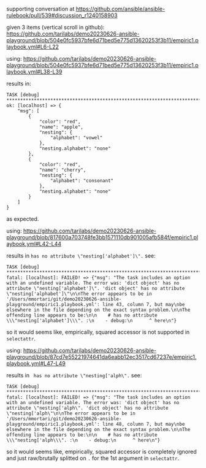 supporting conversation at https://github.com/ansible/ansible-rulebook/pull/539#discussion_r1240158903

given 3 items (vertical scroll in github):
https://github.com/tarilabs/demo20230626-ansible-playground/blob/504e0fc5937bfe6d71bed5e775d13620253f3b11/empiric1.playbook.yml#L6-L22

using:
https://github.com/tarilabs/demo20230626-ansible-playground/blob/504e0fc5937bfe6d71bed5e775d13620253f3b11/empiric1.playbook.yml#L38-L39

results in:
```
TASK [debug] **********************************************************************************************************************************************************************
ok: [localhost] => {
    "msg": [
        {
            "color": "red",
            "name": "apple",
            "nesting": {
                "alphabet": "vowel"
            },
            "nesting.alphabet": "none"
        },
        {
            "color": "red",
            "name": "cherry",
            "nesting": {
                "alphabet": "consonant"
            },
            "nesting.alphabet": "none"
        }
    ]
}
```

as expected.

using:
https://github.com/tarilabs/demo20230626-ansible-playground/blob/817600a703748fe3bb1571110db901005afb584f/empiric1.playbook.yml#L42-L44

results in `has no attribute \"nesting['alphabet']\".` see:
```
TASK [debug] **********************************************************************************************************************************************************************
fatal: [localhost]: FAILED! => {"msg": "The task includes an option with an undefined variable. The error was: 'dict object' has no attribute \"nesting['alphabet']\". 'dict object' has no attribute \"nesting['alphabet']\"\n\nThe error appears to be in '/Users/mmortari/git/demo20230626-ansible-playground/empiric1.playbook.yml': line 43, column 7, but may\nbe elsewhere in the file depending on the exact syntax problem.\n\nThe offending line appears to be:\n\n    # has no attribute \\\"nesting['alphabet']\\\". :\n    - debug:\n      ^ here\n"}
```

so it would seems like, empirically, squared accessor is not supported in `selectattr`.

using:
https://github.com/tarilabs/demo20230626-ansible-playground/blob/87cd7e55221974641da6eabb12ec3517cd67237e/empiric1.playbook.yml#L47-L49

results in ` has no attribute \"nesting['alph\".` see:
```
TASK [debug] **********************************************************************************************************************************************************************
fatal: [localhost]: FAILED! => {"msg": "The task includes an option with an undefined variable. The error was: 'dict object' has no attribute \"nesting['alph\". 'dict object' has no attribute \"nesting['alph\"\n\nThe error appears to be in '/Users/mmortari/git/demo20230626-ansible-playground/empiric1.playbook.yml': line 48, column 7, but may\nbe elsewhere in the file depending on the exact syntax problem.\n\nThe offending line appears to be:\n\n    # has no attribute \\\"nesting['alph\\\". :\n    - debug:\n      ^ here\n"}
```

so it would seems like, empirically, squared accessor is completely ignored and just raw/brutally splitted on `.` for the 1st argument in `selectattr`.
